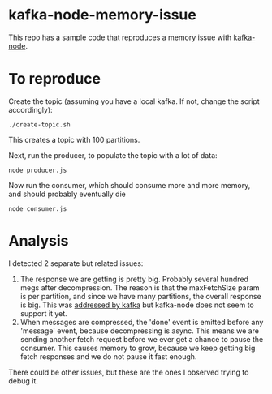# kafka-node-memory-issue

This repo has a sample code that reproduces a memory issue with [kafka-node](https://github.com/SOHU-Co/kafka-node).

# To reproduce

Create the topic (assuming you have a local kafka. If not, change the script accordingly):

```
./create-topic.sh
```

This creates a topic with 100 partitions.


Next, run the producer, to populate the topic with a lot of data:

```
node producer.js
```

Now run the consumer, which should consume more and more memory, and should probably eventually die

```
node consumer.js
```

# Analysis

I detected 2 separate but related issues:

1. The response we are getting is pretty big. Probably several hundred megs after decompression. The reason is that the maxFetchSize param is per partition, and since we have many partitions, the overall response is big. This was [addressed by kafka](https://cwiki.apache.org/confluence/display/KAFKA/KIP-74%3A+Add+Fetch+Response+Size+Limit+in+Bytes) but kafka-node does not seem to support it yet.
2. When messages are compressed, the 'done' event is emitted before any 'message' event, because decompressing is async. This means we are sending another fetch request before we ever get a chance to pause the consumer. This causes memory to grow, because we keep getting big fetch responses and we do not pause it fast enough.

There could be other issues, but these are the ones I observed trying to debug it.
